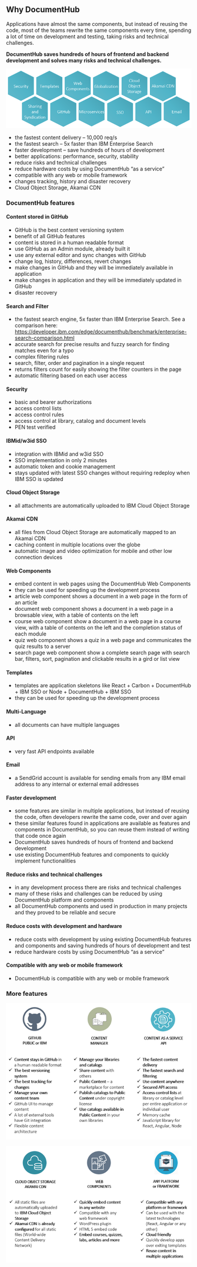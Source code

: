 ## Why DocumentHub

Applications have almost the same components, but instead of reusing the code, most of the teams rewrite the same components every time, spending a lot of time on development and testing, taking risks and technical challenges.

**DocumentHub saves hundreds of hours of frontend and backend development and solves many risks and technical challenges.**


![Why DocumentHub](_attachments/features1.png)

- the fastest content delivery – 10,000 req/s
- the fastest search – 5x faster than IBM Enterprise Search
- faster development – save hundreds of hours of development
- better applications: performance, security, stability
- reduce risks and technical challenges
- reduce hardware costs by using DocumentHub “as a service”
- compatible with any web or mobile framework
- changes tracking, history and disaster recovery
- Cloud Object Storage, Akamai CDN

### DocumentHub features

#### Content stored in GitHub

- GitHub is the best content versioning system
- benefit of all GitHub features
- content is stored in a human readable format
- use GitHub as an Admin module, already built it
- use any external editor and sync changes with GitHub
- change log, history, differences, revert changes
- make changes in GitHub and they will be immediately available in application
- make changes in application and they will be immediately updated in GitHub
- disaster recovery

#### Search and Filter

- the fastest search engine, 5x faster than IBM Enterprise Search. See a comparison here: https://developer.ibm.com/edge/documenthub/benchmark/enterprise-search-comparison.html
- accurate search for precise results and fuzzy search for finding matches even for a typo
- complex filtering rules
- search, filter, order and pagination in a single request
- returns filters count for easily showing the filter counters in the page
- automatic filtering based on each user access

#### Security

- basic and bearer authorizations
- access control lists
- access control rules
- access control at library, catalog and document levels
- PEN test verified

#### IBMid/w3id SSO

- integration with IBMid and w3id SSO
- SSO implementation in only 2 minutes
- automatic token and cookie management
- stays updated with latest SSO changes without requiring redeploy when IBM SSO is updated

#### Cloud Object Storage

- all attachments are automatically uploaded to IBM Cloud Object Storage

#### Akamai CDN

- all files from Cloud Object Storage are automatically mapped to an Akamai CDN
- caching content in multiple locations over the globe
- automatic image and video optimization for mobile and other low connection devices

#### Web Components

- embed content in web pages using the DocumentHub Web Components
- they can be used for speeding up the development process
- article web component shows a document in a web page in the form of an article
- document web component shows a document in a web page in a browsable view, with a table of contents on the left
- course web component show a document in a web page in a course view, with a table of contents on the left and the completion status of each module
- quiz web component shows a quiz in a web page and communicates the quiz results to a server
- search page web component show a complete search page with search bar, filters, sort, pagination and clickable results in a gird or list view

#### Templates

- templates are application skeletons like React + Carbon + DocumentHub + IBM SSO or Node + DocumentHub + IBM SSO
- they can be used for speeding up the development process

#### Multi-Language

- all documents can have multiple languages

#### API

- very fast API endpoints available

#### Email

- a SendGrid account is available for sending emails from any IBM email address to any internal or external email addresses

#### Faster development

- some features are similar in multiple applications, but instead of reusing the code, often developers rewrite the same code, over and over again
- these similar features found in applications are available as features and components in DocumentHub, so you can reuse them instead of writing that code once again
- DocumentHub saves hundreds of hours of frontend and backend development
- use existing DocumentHub features and components to quickly implement functionalities

#### Reduce risks and technical challenges

- in any development process there are risks and technical challenges
- many of these risks and challenges can be reduced by using DocumentHub platform and components
- all DocumentHub components and used in production in many projects and they proved to be reliable and secure

#### Reduce costs with development and hardware

- reduce costs with development by using existing DocumentHub features and components and saving hundreds of hours of development and test
- reduce hardware costs by using DocumentHub “as a service”

#### Compatible with any web or mobile framework

- DocumentHub is compatible with any web or mobile framework


### More features

![Why DocumentHub](_attachments/why2_.png)

![Why DocumentHub](_attachments/why3_.png)



